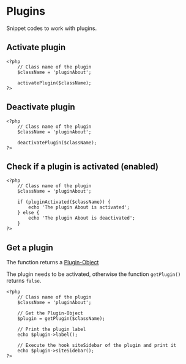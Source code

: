 # Plugins
<!-- position: 10 -->

Snippet codes to work with plugins.

## Activate plugin

```
<?php
	// Class name of the plugin
	$className = 'pluginAbout';

	activatePlugin($className);
?>
```

## Deactivate plugin

```
<?php
	// Class name of the plugin
	$className = 'pluginAbout';

	deactivatePlugin($className);
?>
```

## Check if a plugin is activated (enabled)

```
<?php
	// Class name of the plugin
	$className = 'pluginAbout';

	if (pluginActivated($className)) {
		echo 'The plugin About is activated';
	} else {
		echo 'The plugin About is deactivated';
	}
?>
```

## Get a plugin
The function returns a [Plugin-Object](https://github.com/bludit/bludit/blob/master/bl-kernel/abstract/plugin.class.php)

The plugin needs to be activated, otherwise the function `getPlugin()` returns `false`.

```
<?php
	// Class name of the plugin
	$className = 'pluginAbout';

	// Get the Plugin-Object
	$plugin = getPlugin($className);

	// Print the plugin label
	echo $plugin->label();

	// Execute the hook siteSidebar of the plugin and print it
	echo $plugin->siteSidebar();
?>
```

